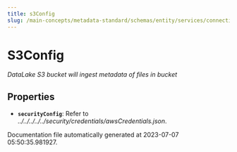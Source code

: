 ```yaml
---
title: s3Config
slug: /main-concepts/metadata-standard/schemas/entity/services/connections/database/datalake/s3config
---
```


# S3Config

*DataLake S3 bucket will ingest metadata of files in bucket*

## Properties

- **`securityConfig`**: Refer to *../../../../../security/credentials/awsCredentials.json*.


Documentation file automatically generated at 2023-07-07 05:50:35.981927.
